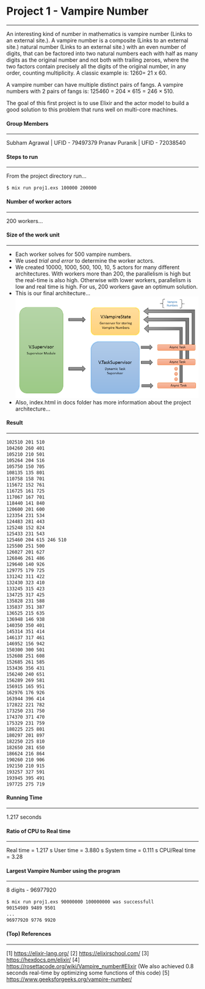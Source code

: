 #  Project 1 - Vampire Number
-------
An interesting kind of number in mathematics is vampire number (Links to an external site.). A vampire number is a composite (Links to an external site.) natural number (Links to an external site.) with an even number of digits, that can be factored into two natural numbers each with half as many digits as the original number and not both with trailing zeroes, where the two factors contain precisely all the digits of the original number, in any order, counting multiplicity.  A classic example is: 1260= 21 x 60.

A vampire number can have multiple distinct pairs of fangs. A vampire numbers with 2 pairs of fangs is: 125460 = 204 × 615 = 246 × 510.

The goal of this first project is to use Elixir and the actor model to build a good solution to this problem that runs well on multi-core machines.

#### Group Members
------------
Subham Agrawal | UFID - 79497379
Pranav Puranik | UFID - 72038540

#### Steps to run
-------------
From the project directory run...
```
$ mix run proj1.exs 100000 200000
```

#### Number of worker actors
---------------
200 workers...

#### Size of the work unit
---------------
- Each worker solves for 500 vampire numbers.
- We used *trial and error*  to determine the worker actors.
- We created  10000, 1000, 500, 100, 10, 5 actors for many different architectures. With workers more than 200, the parallelism is high but the real-time is also high. Otherwise with lower workers, parallelism is low and real time is high. For us, 200 workers gave an optimum solution. 
- This is our final architecture...
![Check images folder or the docs, we will upload image after grading... ](/images/Architecture.PNG)
- Also, index.html in docs folder has more information about the project architecture...

#### Result
------------
```
102510 201 510
104260 260 401
105210 210 501
105264 204 516
105750 150 705
108135 135 801
110758 158 701
115672 152 761
116725 161 725
117067 167 701
118440 141 840
120600 201 600
123354 231 534
124483 281 443
125248 152 824
125433 231 543
125460 204 615 246 510
125500 251 500
126027 201 627
126846 261 486
129640 140 926
129775 179 725
131242 311 422
132430 323 410
133245 315 423
134725 317 425
135828 231 588
135837 351 387
136525 215 635
136948 146 938
140350 350 401
145314 351 414
146137 317 461
146952 156 942
150300 300 501
152608 251 608
152685 261 585
153436 356 431
156240 240 651
156289 269 581
156915 165 951
162976 176 926
163944 396 414
172822 221 782
173250 231 750
174370 371 470
175329 231 759
180225 225 801
180297 201 897
182250 225 810
182650 281 650
186624 216 864
190260 210 906
192150 210 915
193257 327 591
193945 395 491
197725 275 719
```

#### Running Time
------------
1.217 seconds

#### Ratio of CPU to Real time
---------------
Real time = 1.217 s
User time = 3.880 s
System time = 0.111 s
CPU/Real time = 3.28

#### Largest Vampire Number using the program
-------------
8 digits - 96977920
```
$ mix run proj1.exs 90000000 100000000 was successfull
90154989 9489 9501
...
96977920 9776 9920
```

#### (Top) References
-------------

[1] https://elixir-lang.org/
[2] https://elixirschool.com/
[3] https://hexdocs.pm/elixir/
[4] https://rosettacode.org/wiki/Vampire_number#Elixir (We also achieved 0.8 seconds real-time by optimizing some functions of this code)
[5] https://www.geeksforgeeks.org/vampire-number/